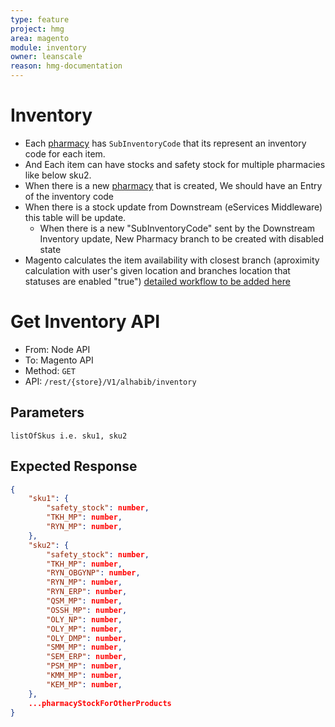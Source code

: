 ```yaml
---
type: feature
project: hmg
area: magento
module: inventory
owner: leanscale
reason: hmg-documentation
---
```


# Inventory

- Each [pharmacy](Pharmacy%20Module.md) has `SubInventoryCode`  that its represent an inventory code for each item. 
- And Each item can have stocks and safety stock for multiple pharmacies like below sku2.
- When there is a new [pharmacy](Pharmacy%20Module.md) that is created, We should have an Entry of the inventory code
- When there is a stock update from Downstream (eServices Middleware) this table will be update. 
	- When there is a new "SubInventoryCode" sent  by the Downstream Inventory update, New Pharmacy branch to be created with disabled state
- Magento calculates the item availability with closest branch (aproximity calculation with user's given location and branches location that statuses are enabled "true") [detailed workflow to be added here](#)



# Get Inventory API 

- From: Node API
- To: Magento API
- Method: `GET`
- API: `/rest/{store}/V1/alhabib/inventory`


## Parameters
```
listOfSkus i.e. sku1, sku2
```


## Expected Response
```json
{
	"sku1": {
		"safety_stock": number,
		"TKH_MP": number,
		"RYN_MP": number,
	},
	"sku2": {
		"safety_stock": number,
		"TKH_MP": number,
		"RYN_OBGYNP": number,
		"RYN_MP": number,
		"RYN_ERP": number,
		"QSM_MP": number,
		"OSSH_MP": number,
		"OLY_NP": number,
		"OLY_MP": number,
		"OLY_DMP": number,
		"SMM_MP": number,
		"SEM_ERP": number,
		"PSM_MP": number,
		"KMM_MP": number,
		"KEM_MP": number,
	},
	...pharmacyStockForOtherProducts
}
```


